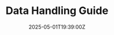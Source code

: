 ---
title: Data Handling Guide
linkTitle: Data Handling Guide
date: '2025-05-01T19:39:00Z'
weight: 1
description: Green Orbit Digital emphasizes compliance with UK GDPR, outlining responsibilities
  for handling personal data, individuals' rights, secure storage, and sharing protocols.
  All staff must complete annual training and adhere to strict data protection principles
  to maintain trust and transparency.
draft: false
ref: data-handling-guide
---